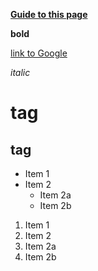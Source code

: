 [**Guide to this page**](https://guides.github.com/features/mastering-markdown/)

**bold**

[link to Google](http://google.com)

*italic*

# <h1> tag
## <h2> tag

* Item 1
* Item 2
  * Item 2a
  * Item 2b

1. Item 1
1. Item 2
  1. Item 2a
  1. Item 2b


